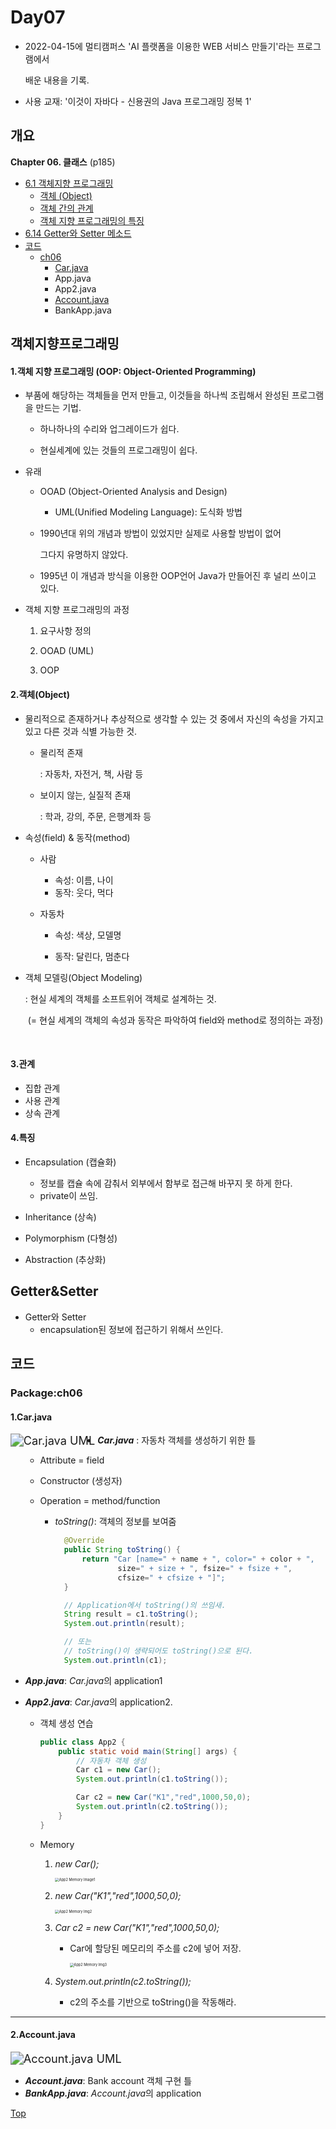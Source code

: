 # Day07

- 2022-04-15에 멀티캠퍼스 'AI 플랫폼을 이용한 WEB 서비스 만들기'라는 프로그램에서

  배운 내용을 기록.

- 사용 교재: '이것이 자바다 - 신용권의 Java 프로그래밍 정복 1' 



## 개요

**Chapter 06. 클래스** (p185)

- [6.1 객체지향 프로그래밍](#객체지향프로그래밍)
  - [객체 (Object)](#2.객체(Object))
  - [객체 간의 관계](#3.관계)
  - [객체 지향 프로그래밍의 특징](#4.특징)
- [6.14 Getter와 Setter 메소드](#Getter&Setter)
- [코드](#코드)
  - [ch06](Package:ch06)
    - [Car.java](#1.Car.java)
    - App.java
    - App2.java
    - [Account.java](#2.Account.java)
    - BankApp.java




## 객체지향프로그래밍

#### 1.객체 지향 프로그래밍 (OOP: Object-Oriented Programming)

- 부품에 해당하는 객체들을 먼저 만들고, 이것들을 하나씩 조립해서 완성된 프로그램을 만드는 기법.

  - 하나하나의 수리와 업그레이드가 쉽다.

  - 현실세계에 있는 것들의 프로그래밍이 쉽다.




- 유래

  - OOAD (Object-Oriented Analysis and Design)

    - UML(Unified Modeling Language): 도식화 방법

  - 1990년대 위의 개념과 방법이 있었지만 실제로 사용할 방법이 없어

    그다지 유명하지 않았다.

  - 1995년 이 개념과 방식을 이용한 OOP언어 Java가 만들어진 후 널리 쓰이고 있다.



- 객체 지향 프로그래밍의 과정
  1. 요구사항 정의
  
  2. OOAD (UML)
  
  3. OOP
  
     

#### 2.객체(Object)

- 물리적으로 존재하거나 추상적으로 생각할 수 있는 것 중에서 자신의 속성을 가지고 있고 다른 것과 식별 가능한 것.

  - 물리적 존재

    : 자동차, 자전거, 책, 사람 등

  - 보이지 않는, 실질적 존재

    : 학과, 강의, 주문, 은행계좌 등
    
    
  
- 속성(field) & 동작(method)

  - 사람

    - 속성: 이름, 나이
    - 동작: 웃다, 먹다

  - 자동차

    - 속성: 색상, 모델명

    - 동작: 달린다, 멈춘다

      

- 객체 모델링(Object Modeling)

  : 현실 세계의 객체를 소프트위어 객체로 설계하는 것.

  ​	(= 현실 세계의 객체의 속성과 동작은 파악하여 field와 method로 정의하는 과정)

​	

#### 3.관계
  - 집합 관계
  - 사용 관계
  - 상속 관계



#### 4.특징
  - Encapsulation (캡슐화)
    - 정보를 캡슐 속에 감춰서 외부에서 함부로 접근해 바꾸지 못 하게 한다.
    - private이 쓰임.

  - Inheritance (상속)
  - Polymorphism (다형성)
  - Abstraction (추상화)



## Getter&Setter

- Getter와 Setter
  -  encapsulation된 정보에 접근하기 위해서 쓰인다.



## 코드

### Package:ch06

#### 1.Car.java

<img src="README.assets/Car UML.png" alt="Car.java UML" style="zoom: 130%;" align = "left" />

- ***Car.java*** : 자동차 객체를 생성하기 위한 틀

  - Attribute = field

  - Constructor (생성자)

  - Operation = method/function

    - *toString()*: 객체의 정보를 보여줌

      ```java
      	@Override
      	public String toString() {
      		return "Car [name=" + name + ", color=" + color + ",
                  	size=" + size + ", fsize=" + fsize + ", 
              		cfsize=" + cfsize + "]";
      	}
      
      	// Application에서 toString()의 쓰임새.
      	String result = c1.toString();
      	System.out.println(result);
      
      	// 또는
      	// toString()이 생략되어도 toString()으로 된다.
      	System.out.println(c1);		
      ```

      

- ***App.java***: *Car.java*의 application1

- ***App2.java***: *Car.java*의 application2.

  - 객체 생성 연습

    ```java
    public class App2 {
    	public static void main(String[] args) {
    		// 자동차 객체 생성
    		Car c1 = new Car();
    		System.out.println(c1.toString());
    
    		Car c2 = new Car("K1","red",1000,50,0);
    		System.out.println(c2.toString());
    	}
    }
    ```

  - Memory

    1. *new Car();*

       <img src="README.assets/App2 Memory image1-16500405339544.jpg" alt="App2 Memory Image1" style="zoom:40%;" />

    2. *new Car("K1","red",1000,50,0);*

       <img src="README.assets/App2 Memory image2-16500420860286.jpg" alt="App2 Memory Img2" style="zoom:40%;" />

    3. *Car c2 = new Car("K1","red",1000,50,0);*

       - Car에 할당된 메모리의 주소를 c2에 넣어 저장.

         <img src="README.assets/App2 Memory Image3-16500421134087.jpg" alt="App2 Memory Img3" style="zoom:40%;" />

    4. *System.out.println(c2.toString());*
       - c2의 주소를 기반으로 toString()을 작동해라.



---

#### 2.Account.java



<img src="README.assets/Account UML.png" alt="Account.java UML" style="zoom:130%;" />

- ***Account.java***: Bank account 객체 구현 틀
- ***BankApp.java***: *Account.java*의 application 







[Top](#Day07)
